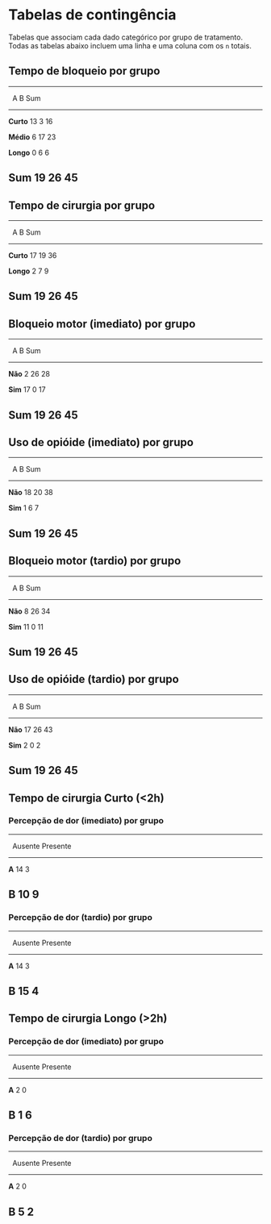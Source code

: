 # Tabelas de contingência

Tabelas que associam cada dado categórico por grupo de tratamento.
Todas as tabelas abaixo incluem uma linha e uma coluna com os `n` totais.

## Tempo de bloqueio por grupo

-------------------------
  &nbsp;     A   B   Sum 
----------- --- --- -----
 **Curto**  13   3   16  

 **Médio**   6  17   23  

 **Longo**   0   6    6  

  **Sum**   19  26   45  
-------------------------

## Tempo de cirurgia por grupo

-------------------------
  &nbsp;     A   B   Sum 
----------- --- --- -----
 **Curto**  17  19   36  

 **Longo**   2   7    9  

  **Sum**   19  26   45  
-------------------------

## Bloqueio motor (imediato) por grupo

-----------------------
 &nbsp;    A   B   Sum 
--------- --- --- -----
 **Não**   2  26   28  

 **Sim**  17   0   17  

 **Sum**  19  26   45  
-----------------------

## Uso de opióide (imediato) por grupo

-----------------------
 &nbsp;    A   B   Sum 
--------- --- --- -----
 **Não**  18  20   38  

 **Sim**   1   6    7  

 **Sum**  19  26   45  
-----------------------

## Bloqueio motor (tardio) por grupo

-----------------------
 &nbsp;    A   B   Sum 
--------- --- --- -----
 **Não**   8  26   34  

 **Sim**  11   0   11  

 **Sum**  19  26   45  
-----------------------

## Uso de opióide (tardio) por grupo

-----------------------
 &nbsp;    A   B   Sum 
--------- --- --- -----
 **Não**  17  26   43  

 **Sim**   2   0    2  

 **Sum**  19  26   45  
-----------------------

## Tempo de cirurgia Curto (<2h)

### Percepção de dor (imediato) por grupo

----------------------------
&nbsp;   Ausente   Presente 
------- --------- ----------
 **A**     14         3     

 **B**     10         9     
----------------------------

### Percepção de dor (tardio) por grupo

----------------------------
&nbsp;   Ausente   Presente 
------- --------- ----------
 **A**     14         3     

 **B**     15         4     
----------------------------

## Tempo de cirurgia Longo (>2h)

### Percepção de dor (imediato) por grupo

----------------------------
&nbsp;   Ausente   Presente 
------- --------- ----------
 **A**      2         0     

 **B**      1         6     
----------------------------

### Percepção de dor (tardio) por grupo

----------------------------
&nbsp;   Ausente   Presente 
------- --------- ----------
 **A**      2         0     

 **B**      5         2     
----------------------------
